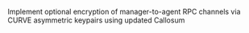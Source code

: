 Implement optional encryption of manager-to-agent RPC channels via CURVE asymmetric keypairs using updated Callosum
